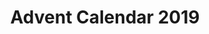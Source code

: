 ---
title: "Advent Calendar 2019"
featured_image: '/images/hero.png'
description: "2019年アドベントカレンダー"
---